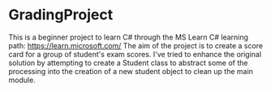 # GradingProject
This is a beginner project to learn C# through the MS Learn C# learning path: https://learn.microsoft.com/
The aim of the project is to create a score card for a group of student's exam scores. I've tried to enhance the original solution by attempting to create a Student class to abstract some of the processing into the creation of a new student object to clean up the main module.
